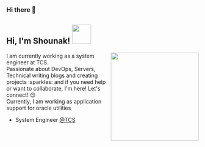 ### Hi there 👋
<h2> Hi, I'm Shounak! <img src="https://media.giphy.com/media/v1.Y2lkPTc5MGI3NjExMWdjZmZjYTVna3JubDFyOGNzeTN1c3A4d3hqeGNrdGNkdnU1N2N6eSZlcD12MV9pbnRlcm5hbF9naWZfYnlfaWQmY3Q9cw/9LwSYQz5jGpOyYr163/giphy.gif" width="50"></h2>
<img align='right' src="https://media.giphy.com/media/v1.Y2lkPTc5MGI3NjExbnU4aTZzM2NtcGFyYmhkN3U5dndseGIzdmlmY2tmcmVzcmtxcWJwdSZlcD12MV9pbnRlcm5hbF9naWZfYnlfaWQmY3Q9cw/umjnO4NQzxViBH5eZR/giphy.gif" width="230">
I am currently working as a system engineer at TCS.<br>
Passionate about DevOps, Servers, Technical writing blogs and creating projects :sparkles: and if you need help or want to collaborate, I'm here! Let's connect! 😊 <br>
Currently, I am working as application support for oracle utilities <br>

- System Engineer [@TCS](https://www.tcs.com/)
<!--
**Shounak-1998/Shounak-1998** is a ✨ _special_ ✨ repository because its `README.md` (this file) appears on your GitHub profile.

Here are some ideas to get you started:

- 🔭 I’m currently working on ...
- 🌱 I’m currently learning ...
- 👯 I’m looking to collaborate on ...
- 🤔 I’m looking for help with ...
- 💬 Ask me about ...
- 📫 How to reach me: ...
- 😄 Pronouns: ...
- ⚡ Fun fact: ...
-->
